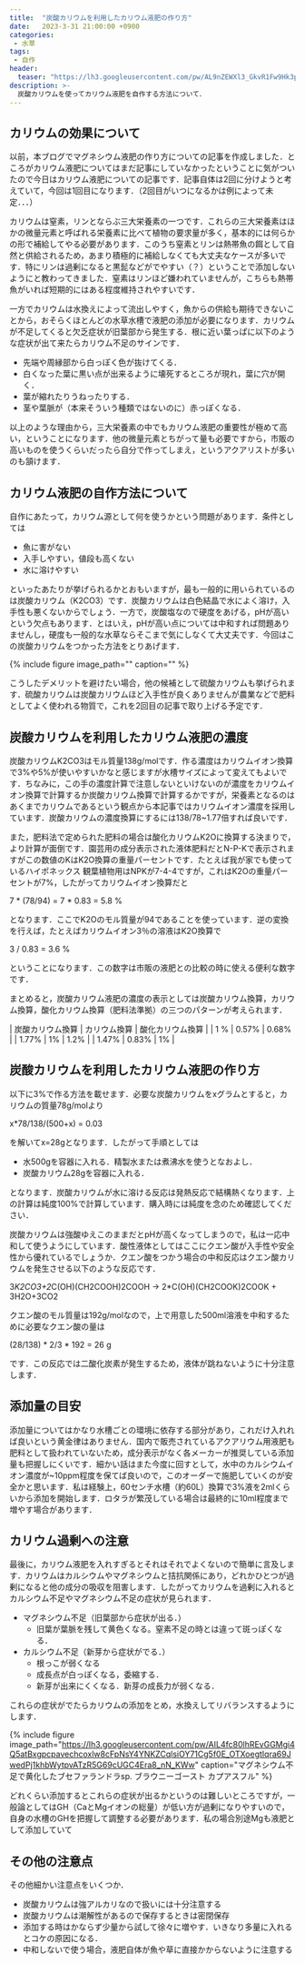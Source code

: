 ```yaml
---
title:  "炭酸カリウムを利用したカリウム液肥の作り方"
date:   2023-3-31 21:00:00 +0900
categories: 
 - 水草
tags:
 - 自作
header:
  teaser: "https://lh3.googleusercontent.com/pw/AL9nZEWXl3_GkvR1Fw9Hk3pZQjp-qHpoSuebuYefmqBsZ9r7Zre-mCW79tiEBODZCU9Vz89ycxEJFUcxRgmg14fICzBwOnqgk1dT8pqBKZUOZW8SHdogidDFVuzr_OWRJrZ1SA7Qa52v7SBASB7jLvyfAFtq=w800-h532-no?authuser=0"
description: >-
  炭酸カリウムを使ってカリウム液肥を自作する方法について．
---
```


## カリウムの効果について

以前，本ブログでマグネシウム液肥の作り方についての記事を作成しました．ところがカリウム液肥についてはまだ記事にしていなかったということに気がついたので今日はカリウム液肥についての記事です．記事自体は2回に分けようと考えていて，今回は1回目になります．（2回目がいつになるかは例によって未定．．．）


カリウムは窒素，リンとならぶ三大栄養素の一つです．これらの三大栄養素はほかの微量元素と呼ばれる栄養素に比べて植物の要求量が多く，基本的には何らかの形で補給してやる必要があります．このうち窒素とリンは熱帯魚の餌として自然と供給されるため，あまり積極的に補給しなくても大丈夫なケースが多いです．特にリンは過剰になると黒髭などがでやすい（？）ということで添加しないようにと教わってきました．窒素はリンほど嫌われていませんが，こちらも熱帯魚がいれば短期的にはある程度維持されやすいです．

一方でカリウムは水換えによって流出しやすく，魚からの供給も期待できないことから，おそらくほとんどの水草水槽で液肥の添加が必要になります．カリウムが不足してくると欠乏症状が旧葉部から発生する．根に近い葉っぱに以下のような症状が出て来たらカリウム不足のサインです．

- 先端や周縁部から白っぽく色が抜けてくる．
- 白くなった葉に黒い点が出来るように壊死するところが現れ，葉に穴が開く．
- 葉が縮れたりうねったりする．
- 茎や葉脈が（本来そういう種類ではないのに）赤っぽくなる．

以上のような理由から，三大栄養素の中でもカリウム液肥の重要性が極めて高い，ということになります．他の微量元素とちがって量も必要ですから，市販の高いものを使うくらいだったら自分で作ってしまえ，というアクアリストが多いのも頷けます．


## カリウム液肥の自作方法について

自作にあたって，カリウム源として何を使うかという問題があります．条件としては

- 魚に害がない
- 入手しやすい，値段も高くない
- 水に溶けやすい

といったあたりが挙げられるかとおもいますが，最も一般的に用いられているのは炭酸カリウム（K2CO3）です．炭酸カリウムは白色結晶で水によく溶け，入手性も悪くないからでしょう．一方で，炭酸塩なので硬度をあげる，pHが高いという欠点もあります．とはいえ，pHが高い点については中和すれば問題ありませんし，硬度も一般的な水草ならそこまで気にしなくて大丈夫です．今回はこの炭酸カリウムをつかった方法をとりあげます．

{% include figure image_path="" caption="" %}

こうしたデメリットを避けたい場合，他の候補として硫酸カリウムも挙げられます．硫酸カリウムは炭酸カリウムほど入手性が良くありませんが農業などで肥料としてよく使われる物質で，これを2回目の記事で取り上げる予定です．

## 炭酸カリウムを利用したカリウム液肥の濃度

炭酸カリウムK2CO3はモル質量138g/molです．作る濃度はカリウムイオン換算で3%や5%が使いやすいかなと感じますが水槽サイズによって変えてもよいです．ちなみに，この手の濃度計算で注意しないといけないのが濃度をカリウムイオン換算で計算するか炭酸カリウム換算で計算するかですが，栄養素となるのはあくまでカリウムであるという観点から本記事ではカリウムイオン濃度を採用しています．炭酸カリウムの濃度換算にするには138/78~1.77倍すれば良いです．

また，肥料法で定められた肥料の場合は酸化カリウムK2Oに換算する決まりで，より計算が面倒です．園芸用の成分表示された液体肥料だとN-P-Kで表示されますがこの数値のKはK2O換算の重量パーセントです．たとえば我が家でも使っているハイポネックス 観葉植物用はNPKが7-4-4ですが，これはK2Oの重量パーセントが7%，したがってカリウムイオン換算だと

7 * (78/94) = 7 * 0.83 = 5.8 %

となります．ここでK2Oのモル質量が94であることを使っています．逆の変換を行えば，たとえばカリウムイオン3％の溶液はK2O換算で

3 / 0.83 = 3.6 %

ということになります．この数字は市販の液肥との比較の時に使える便利な数字です．

まとめると，炭酸カリウム液肥の濃度の表示としては炭酸カリウム換算，カリウム換算，酸化カリウム換算（肥料法準拠）の三つのパターンが考えられます．

| 炭酸カリウム換算 | カリウム換算 | 酸化カリウム換算 |
| 1 %              |     0.57%    |       0.68%      | 
| 1.77%            |     1%       |       1.2%       | 
| 1.47%            |     0.83%    |         1%       | 


## 炭酸カリウムを利用したカリウム液肥の作り方

以下に3%で作る方法を載せます．必要な炭酸カリウムをxグラムとすると，カリウムの質量78g/molより

x*78/138/(500+x) = 0.03

を解いてx=28gとなります．したがって手順としては

- 水500gを容器に入れる．精製水または煮沸水を使うとなおよし．
- 炭酸カリウム28gを容器に入れる．
 
となります．炭酸カリウムが水に溶ける反応は発熱反応で結構熱くなります．上の計算は純度100%で計算しています．購入時には純度を念のため確認してください．

炭酸カリウムは強酸ゆえこのままだとpHが高くなってしまうので，私は一応中和して使うようにしています．酸性液体としてはここにクエン酸が入手性や安全性から優れているでしょうか．クエン酸をつかう場合の中和反応はクエン酸カリウムを発生させる以下のような反応です．

3*K2CO3+2*C(OH)(CH2COOH)2COOH -> 2*C(OH)(CH2COOK)2COOK + 3H2O+3CO2

クエン酸のモル質量は192g/molなので，上で用意した500ml溶液を中和するために必要なクエン酸の量は

(28/138) * 2/3 * 192 = 26 g

です．この反応では二酸化炭素が発生するため，液体が跳ねないように十分注意します．


## 添加量の目安

添加量についてはかなり水槽ごとの環境に依存する部分があり，これだけ入れれば良いという黄金律はありません．国内で販売されているアクアリウム用液肥も肥料として扱われていないため，成分表示がなく各メーカーが推奨している添加量も把握しにくいです．細かい話はまた今度に回すとして，水中のカルシウムイオン濃度が~10ppm程度を保てば良いので，このオーダーで施肥していくのが安全かと思います．私は経験上，60センチ水槽（約60L）換算で3%液を2mlくらいから添加を開始します．ロタラが繁茂している場合は最終的に10ml程度まで増やす場合があります．


## カリウム過剰への注意

最後に，カリウム液肥を入れすぎるとそれはそれでよくないので簡単に言及します．カリウムはカルシウムやマグネシウムと拮抗関係にあり，どれかひとつが過剰になると他の成分の吸収を阻害します．したがってカリウムを過剰に入れるとカルシウム不足やマグネシウム不足の症状が見られます．

- マグネシウム不足（旧葉部から症状が出る．）
  - 旧葉が葉脈を残して黄色くなる。窒素不足の時とは違って斑っぽくなる．
- カルシウム不足（新芽から症状がでる．）
  - 根っこが弱くなる
  - 成長点が白っぽくなる，委縮する．
  - 新芽が出来にくくなる．新芽の成長力が弱くなる．

これらの症状がでたらカリウムの添加をとめ，水換えしてリバランスするようにします．

{% include figure image_path="https://lh3.googleusercontent.com/pw/AIL4fc80lhREvGGMgi4Q5atBxgpcpavechcoxlw8cFpNsY4YNKZCqlsiOY71Cg5f0E_OTXoegtIqra69JwedPj1khbWytpvATzR5G69cUGC4Era8_nN_KWw" caption="マグネシウム不足で黄化したブセファランドラsp. ブラウニーゴースト カプアスフル" %}

どれくらい添加するとこれらの症状が出るかというのは難しいところですが，一般論としてはGH（CaとMgイオンの総量）が低い方が過剰になりやすいので，自身の水槽のGHを把握して調整する必要があります．私の場合別途Mgも液肥として添加していて


## その他の注意点

その他細かい注意点をいくつか．

- 炭酸カリウムは強アルカリなので扱いには十分注意する
- 炭酸カリウムは潮解性があるので保存するときは密閉保存
- 添加する時はかならず少量から試して徐々に増やす．いきなり多量に入れるとコケの原因になる．
- 中和しないで使う場合，液肥自体が魚や草に直接かからないように注意する


